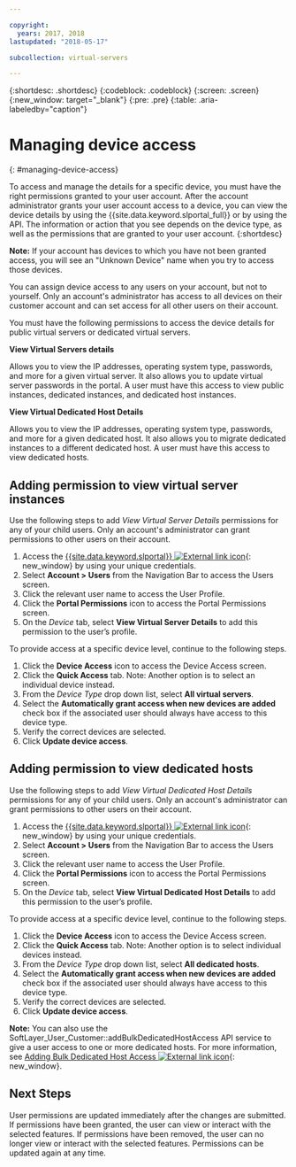 ```yaml
---

copyright:
  years: 2017, 2018
lastupdated: "2018-05-17"

subcollection: virtual-servers

---
```


{:shortdesc: .shortdesc}
{:codeblock: .codeblock}
{:screen: .screen}
{:new_window: target="_blank"}
{:pre: .pre}
{:table: .aria-labeledby="caption"}


# Managing device access
{: #managing-device-access}

To access and manage the details for a specific device, you must have the right permissions granted to your user account.  After the account administrator grants your user account access to a device, you can view the device details by using the {{site.data.keyword.slportal_full}} or by using the API.  The information or action that you see depends on the device type, as well as the permissions that are granted to your user account.
{:shortdesc}

**Note:** If your account has devices to which you have not been granted access, you will see an "Unknown Device" name when you try to access those devices.

You can assign device access to any users on your account, but not to yourself. Only an account's administrator has access to all devices on their customer account and can set access for all other users on their account.

You must have the following permissions to access the device details for public virtual servers or dedicated virtual servers.

**View Virtual Servers details**

Allows you to view the IP addresses, operating system type, passwords, and more for a given virtual server.  It also allows you to update virtual server passwords in the portal. A user must have this access to view public instances, dedicated instances, and dedicated host instances.

**View Virtual Dedicated Host Details**

Allows you to view the IP addresses, operating system type, passwords, and more for a given dedicated host.  It also allows you to migrate dedicated instances to a different dedicated host. A user must have this access to view dedicated hosts.

## Adding permission to view virtual server instances
Use the following steps to add *View Virtual Server Details* permissions for any of your child users. Only an account's administrator can grant permissions to other users on their account.  

1. Access the [{{site.data.keyword.slportal}} ![External link icon](../icons/launch-glyph.svg "External link icon")](https://control.softlayer.com/){: new_window} by using your unique credentials.
2. Select **Account > Users** from the Navigation Bar to access the Users screen.
3. Click the relevant user name to access the User Profile.
4. Click the **Portal Permissions** icon to access the Portal Permissions screen.
5. On the *Device* tab, select **View Virtual Server Details** to add this permission to the user’s profile.

To provide access at a specific device level, continue to the following steps.

1. Click the **Device Access** icon to access the Device Access screen.
2. Click the **Quick Access** tab.
   Note: Another option is to select an individual device instead.
3. From the *Device Type* drop down list, select **All virtual servers**.
4. Select the **Automatically grant access when new devices are added** check box if the associated user should always have access to this device type.
5. Verify the correct devices are selected.
6. Click **Update device access**.

## Adding permission to view dedicated hosts
Use the following steps to add *View Virtual Dedicated Host Details* permissions for any of your child users. Only an account's administrator can grant permissions to other users on their account.

1. Access the [{{site.data.keyword.slportal}} ![External link icon](../icons/launch-glyph.svg "External link icon")](https://control.softlayer.com/){: new_window} by using your unique credentials.
2. Select **Account > Users** from the Navigation Bar to access the Users screen.
3. Click the relevant user name to access the User Profile.
4. Click the **Portal Permissions** icon to access the Portal Permissions screen.
5. On the *Device* tab, select **View Virtual Dedicated Host Details** to add this permission to the user’s profile.

To provide access at a specific device level, continue to the following steps.

1. Click the **Device Access** icon to access the Device Access screen.
2. Click the **Quick Access** tab.
   Note: Another option is to select individual devices instead.
3. From the *Device Type* drop down list, select **All dedicated hosts**.
4. Select the **Automatically grant access when new devices are added** check box if the associated user should always have access to this device type.
5. Verify the correct devices are selected.
6. Click **Update device access**.

**Note:** You can also use the SoftLayer_User_Customer::addBulkDedicatedHostAccess API service to give a user access to one or more dedicated hosts. For more information, see [Adding Bulk Dedicated Host Access ![External link icon](../icons/launch-glyph.svg "External link icon")](https://softlayer.github.io/reference/services/SoftLayer_User_Customer/addBulkDedicatedHostAccess/){: new_window}.  

## Next Steps
User permissions are updated immediately after the changes are submitted. If permissions have been granted, the user can view or interact with the selected features. If permissions have been removed, the user can no longer view or interact with the selected features. Permissions can be updated again at any time.
